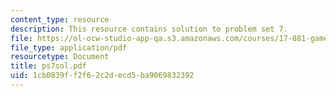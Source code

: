 ```yaml
---
content_type: resource
description: This resource contains solution to problem set 7.
file: https://ol-ocw-studio-app-qa.s3.amazonaws.com/courses/17-881-game-theory-and-political-theory-fall-2004/1cb0839ff2f62c2decd5ba9069832392_ps7sol.pdf
file_type: application/pdf
resourcetype: Document
title: ps7sol.pdf
uid: 1cb0839f-f2f6-2c2d-ecd5-ba9069832392
---
```


